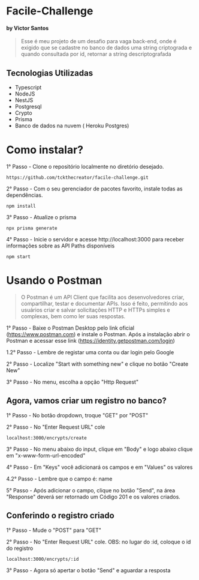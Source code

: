 # Facile-Challenge
#### by Victor Santos

> Esse é meu projeto de um desafio para vaga back-end, onde é exigido que se cadastre no banco de dados uma string criptograda e quando consultada por id, retornar a string descriptografada


## Tecnologias Utilizadas
- Typescript
- NodeJS
- NestJS
- Postgresql
- Crypto
- Prisma
- Banco de dados na nuvem ( Heroku Postgres)

# Como instalar?

1° Passo - Clone o repositório localmente no diretório desejado.
```
https://github.com/tckthecreator/facile-challenge.git
```

2° Passo - Com o seu gerenciador de pacotes favorito, instale todas as dependências.

```
npm install
```

3° Passo - Atualize o prisma
```
npx prisma generate
```

4° Passo - Inicie o servidor e acesse http://localhost:3000 para receber informações sobre as API Paths disponíveis
```
npm start
```


# Usando o Postman 
> O Postman é um API Client que facilita aos desenvolvedores criar, compartilhar, testar e documentar APIs. Isso é feito, permitindo aos usuários criar e salvar solicitações HTTP e HTTPs simples e complexas, bem como ler suas respostas.

1° Passo - Baixe o Postman Desktop pelo link oficial (https://www.postman.com) e instale o Postman. Após a instalação abrir o Postman e acessar esse link (https://identity.getpostman.com/login)

1.2° Passo - Lembre de registar uma conta ou dar login pelo Google

2° Passo - Localize "Start with something new" e clique no botão "Create New"

3° Passo - No menu, escolha a opção "Http Request"

## Agora, vamos criar um registro no banco?

1° Passo - No botão dropdown, troque "GET" por "POST"

2° Passo - No "Enter Request URL" cole
```
localhost:3000/encrypts/create
```

3° Passo - No menu abaixo do input, clique em "Body" e logo abaixo clique em "x-www-form-url-encoded"

4° Passo - Em "Keys" você adicionará os campos e em "Values" os valores

4.2° Passo - Lembre que o campo é: name

5° Passo - Após adicionar  o campo, clique no botão "Send", na área "Response" deverá ser retornado um Código 201 e os valores criados.

## Conferindo o registro criado

1° Passo - Mude o "POST" para "GET"

2° Passo - No "Enter Request URL" cole. OBS: no lugar do :id, coloque o id do registro
```
localhost:3000/encrypts/:id
```

3° Passo - Agora só apertar o botão "Send" e aguardar a resposta

